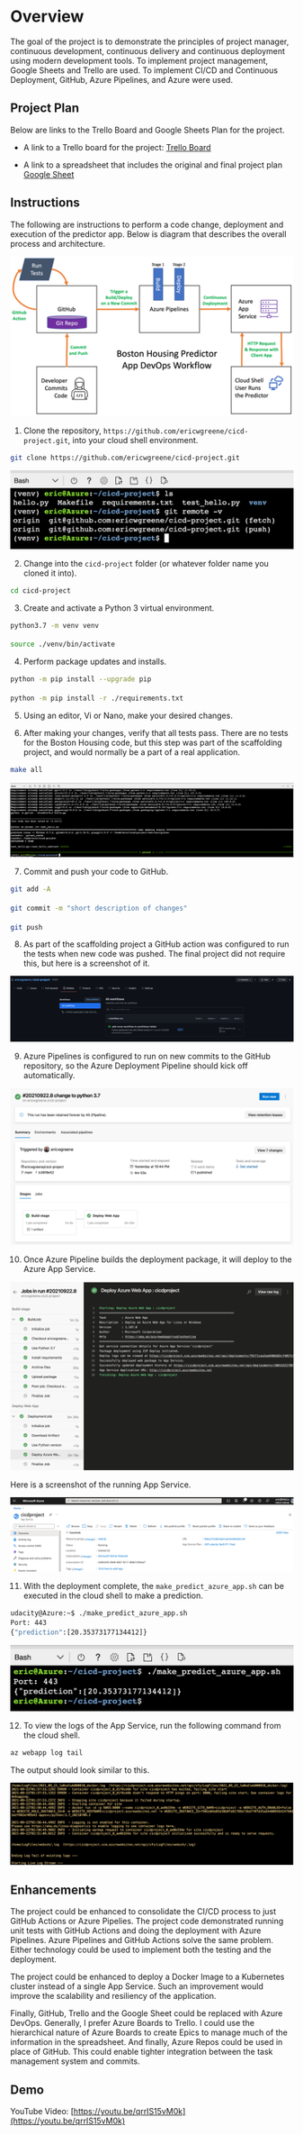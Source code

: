 # Overview

The goal of the project is to demonstrate the principles of project manager, continuous development, continuous delivery and continuous deployment using modern development tools. To implement project management, Google Sheets and Trello are used. To implement CI/CD and Continuous Deployment, GitHub, Azure Pipelines, and Azure were used.

## Project Plan

Below are links to the Trello Board and Google Sheets Plan for the project.

* A link to a Trello board for the project: [Trello Board](https://trello.com/invite/b/etbnUf31/b86a08131718cbb6a897d8c9e64812fb/udacity-cicd-project)

* A link to a spreadsheet that includes the original and final project plan [Google Sheet](https://docs.google.com/spreadsheets/d/1J4IJ6MtrwWjDxFMhZ4iPvKVqBqMQsCUKJnpsnHzpDKc/edit?usp=sharing)

## Instructions

The following are instructions to perform a code change, deployment and execution of the predictor app. Below is diagram that describes the overall process and architecture.

![Architectural Diagram](images/architectural-diagram.png "Architectural Diagram")

1. Clone the repository, `https://github.com/ericwgreene/cicd-project.git`, into your cloud shell environment.

```bash
git clone https://github.com/ericwgreene/cicd-project.git
```

![Cloned to Azure Cloud Shell](images/clone-to-azure-cloud-shell.png "Cloned to Azure Cloud Shell")

2. Change into the `cicd-project` folder (or whatever folder name you cloned it into).

```bash
cd cicd-project
```

3. Create and activate a Python 3 virtual environment.

```bash
python3.7 -m venv venv

source ./venv/bin/activate
```

4. Perform package updates and installs.

```bash
python -m pip install --upgrade pip

python -m pip install -r ./requirements.txt
```

5. Using an editor, Vi or Nano, make your desired changes.

6. After making your changes, verify that all tests pass. There are no tests for the Boston Housing code, but this step was part of the scaffolding project, and would normally be a part of a real application.

```bash
make all
```

![Make All Cloud Shell](images/make-all-azure-cloud-shell.png "Make All Cloud Shell")

7. Commit and push your code to GitHub.

```bash
git add -A

git commit -m "short description of changes"

git push
```

8. As part of the scaffolding project a GitHub action was configured to run the tests when new code was pushed. The final project did not require this, but here is a screenshot of it.

![GitHub Action Result](images/github-action-result.png "GitHub Action Result")

9. Azure Pipelines is configured to run on new commits to the GitHub repository, so the Azure Deployment Pipeline should kick off automatically.

![Azure Pipeline Successful Build](images/azure-pipeline-successful-build.png "Azure Pipeline Successful Build")

10. Once Azure Pipeline builds the deployment package, it will deploy to the Azure App Service.

![Azure Pipeline Deployment](images/azure-pipeline-deployment.png "Azure Pipeline Deployment")

Here is a screenshot of the running App Service.

![Azure App Service](images/azure-app-service.png "Azure App Service")

11. With the deployment complete, the `make_predict_azure_app.sh` can be executed in the cloud shell to make a prediction.

```bash
udacity@Azure:~$ ./make_predict_azure_app.sh
Port: 443
{"prediction":[20.35373177134412]}
```

![Cloud Shell Prediction](images/predictor-app-cloud-shell.png "Cloud Shell Prediction")

12. To view the logs of the App Service, run the following command from the cloud shell.

```bash
az webapp log tail
```

The output should look similar to this.

![Live Stream Logs](images/live-stream-log.png "Live Stream Logs")

## Enhancements

The project could be enhanced to consolidate the CI/CD process to just GitHub Actions or Azure Pipelies. The project code demonstrated running unit tests with GitHub Actions and doing the deployment with Azure Pipelines. Azure Pipelines and GitHub Actions solve the same problem. Either technology could be used to implement both the testing and the deployment.

The project could be enhanced to deploy a Docker Image to a Kubernetes cluster instead of a single App Service. Such an improvement would improve the scalability and resiliency of the application.

Finally, GitHub, Trello and the Google Sheet could be replaced with Azure DevOps. Generally, I prefer Azure Boards to Trello. I could use the hierarchical nature of Azure Boards to create Epics to manage much of the information in the spreadsheet. And finally, Azure Repos could be used in place of GitHub. This could enable tighter integration between the task management system and commits.

## Demo 

YouTube Video: [https://youtu.be/qrrIS15vM0k](https://youtu.be/qrrIS15vM0k)


